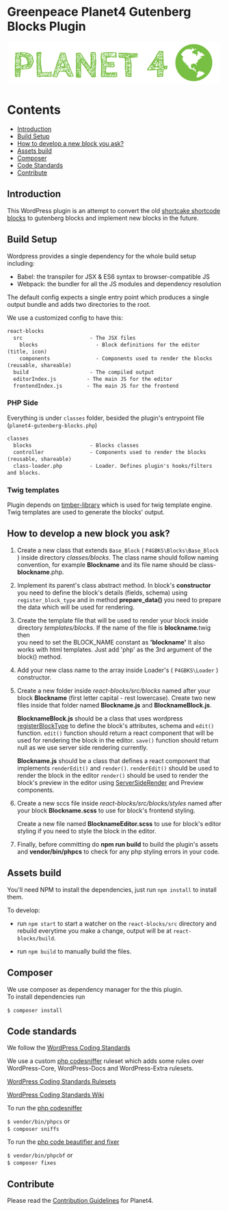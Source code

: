 # Greenpeace Planet4 Gutenberg Blocks Plugin  
  
![Planet4](./planet4.png)  
  
  
# Contents  
- [Introduction](#introduction)  
- [Build Setup](#build-setup)  
- [How to develop a new block you ask?](#how-to-develop-a-new-block-you-ask)
- [Assets build](#assets-build)  
- [Composer](#composer)  
- [Code Standards](#code-standards)  
- [Contribute](#contribute)  
  
## Introduction  
  
This WordPress plugin is an attempt to convert the old [shortcake shortcode blocks](https://github.com/greenpeace/planet4-plugin-blocks) to gutenberg blocks and implement new blocks in the future.

## Build Setup

Wordpress provides a single dependency for the whole build setup including:

* Babel: the transpiler for JSX & ES6 syntax to browser-compatible JS
* Webpack: the bundler for all the JS modules and dependency resolution

The default config expects a single entry point which produces a single output bundle and adds two directories to the root.

We use a customized config to have this:

```
react-blocks
  src                      - The JSX files
    blocks                   - Block definitions for the editor (title, icon)
    components               - Components used to render the blocks (reusable, shareable)
  build                    - The compiled output
  editorIndex.js          - The main JS for the editor
  frontendIndex.js        - The main JS for the frontend
```

### PHP Side

Everything is under `classes` folder, besided the plugin's entrypoint file (`planet4-gutenberg-blocks.php`)

```
classes
  blocks                   - Blocks classes
  controller               - Components used to render the blocks (reusable, shareable)
  class-loader.php         - Loader. Defines plugin's hooks/filters and blocks.
```


### Twig templates
Plugin depends on [timber-library](https://el.wordpress.org/plugins/timber-library/)  which is used for twig template engine. Twig templates are used to generate the blocks' output.
  
## How to develop a new block you ask?
  
1. Create a new class that extends `Base_Block` ( `P4GBKS\Blocks\Base_Block` ) inside directory _classes/blocks_. The class name should follow naming convention, for example **Blockname** and its file name should be class-**blockname**.php.  
  
1. Implement its parent's class abstract method. In block's **constructor** you need to define the block's details (fields, schema) using `register_block_type` and in method **prepare_data()** you need to prepare the data which will be used for rendering.  
  
1. Create the template file that will be used to render your block inside directory _templates/blocks_. If the name of the file is **blockname**.twig then  
you need to set the BLOCK_NAME constant as **'blockname'** It also works with html templates. Just add 'php' as the 3rd argument of the block() method.  
  
1. Add your new class name to the array inside Loader's ( `P4GBKS\Loader` ) constructor.
 
1. Create a new folder inside _react-blocks/src/blocks_ named after your block **Blockname** (first letter capital - rest lowercase). Create two new files inside that folder named **Blockname.js**  and **BlocknameBlock.js**.  
 
	 **BlocknameBlock.js** should be a class that uses wordpress [registerBlockType](https://developer.wordpress.org/block-editor/developers/block-api/block-registration/) to define the block's attributes, schema and `edit()` function.
 `edit()` function should return a react component that will be used for rendering the block in the editor. 
`save()` function should return null as we use server side rendering currently.

	**Blockname.js** should be a class that defines a react component that implements `renderEdit()` and `render()`.
`renderEdit()` should be used to render the block in the editor
`render()` should be used to render the block's preview in the editor using [ServerSideRender](https://developer.wordpress.org/block-editor/components/server-side-render/) and Preview components.

1. Create a new sccs file inside _react-blocks/src/blocks/styles_ named after your block **Blockname.scss** to use for block's frontend styling.

    Create a new file named **BlocknameEditor.scss** to use for block's editor styling if you need to style the block in the editor.
 
1. Finally, before committing do **npm run build** to build the plugin's assets and **vendor/bin/phpcs** to check for any php styling errors in your code.
  
  
## Assets build

You'll need NPM to install the dependencies, just run  `npm install`  to install them.

To develop:

-   run  `npm start`  to start a watcher on the  `react-blocks/src`  directory and rebuild everytime you make a change, output will be at  `react-blocks/build`.
    
-   run  `npm build`  to manually build the files.
  

## Composer  
We use composer as dependency manager for the this plugin.  
To install dependencies run  
  
`$ composer install`  
  
## Code standards  
We follow the [WordPress Coding Standards](https://make.wordpress.org/core/handbook/best-practices/coding-standards/php/)  
  
We use a custom [php codesniffer](https://github.com/squizlabs/PHP_CodeSniffer) ruleset which adds some rules over WordPress-Core, WordPress-Docs and WordPress-Extra rulesets.  
  
[WordPress Coding Standards Rulesets](https://github.com/WordPress/WordPress-Coding-Standards)  
  
[WordPress Coding Standards Wiki](https://github.com/WordPress/WordPress-Coding-Standards/wiki)  
  
To run the [php codesniffer](https://github.com/squizlabs/PHP_CodeSniffer)  
  
`$ vendor/bin/phpcs`
 or   
`$ composer sniffs`  
  
To run the [php code beautifier and fixer](https://github.com/squizlabs/PHP_CodeSniffer/wiki/Fixing-Errors-Automatically)  
  
`$ vendor/bin/phpcbf`
 or   
`$ composer fixes`  
  
## Contribute  
  
Please read the [Contribution Guidelines](https://planet4.greenpeace.org/handbook/dev-contribute-to-planet4/) for Planet4.
